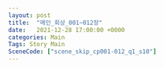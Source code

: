 ```yaml
---
layout: post
title:  "메인_회상_001~012장"
date:   2021-12-28 17:00:00 +0000
categories: Main
Tags: Story Main
SceneCode: ["scene_skip_cp001-012_q1_s10"]
---
```

